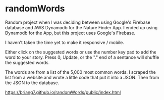 # randomWords

Random project when I was deciding between using Google's Firebase database and AWS Dynamodb for the Nature Finder App.  I ended up using Dynamodb for the App, but this project uses Google's Firebase.

I haven't taken the time yet to make it responsive / mobile.

Either click on the suggested words or use the number key pad to add the word to your story.  Press 0, Update, or the "." end of a sentance will shuffle the suggested words.  

The words are from a list of the 5,000 most common words.  I scraped the list from a website and wrote a little code that put it into a JSON.  Then from the JSON to the database.  

https://briang7.github.io/randomWords/public/index.html
